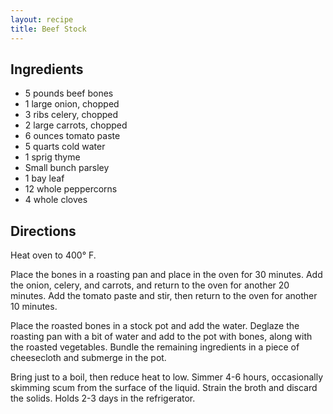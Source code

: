 ```yaml
---
layout: recipe
title: Beef Stock
---
```


## Ingredients

* 5 pounds beef bones
* 1 large onion, chopped
* 3 ribs celery, chopped
* 2 large carrots, chopped
* 6 ounces tomato paste
* 5 quarts cold water
* 1 sprig thyme
* Small bunch parsley
* 1 bay leaf
* 12 whole peppercorns
* 4 whole cloves

## Directions

Heat oven to 400° F.

Place the bones in a roasting pan and place in the oven for 30 minutes.
Add the onion, celery, and carrots, and return to the oven for another
20 minutes. Add the tomato paste and stir, then return to the oven for
another 10 minutes.

Place the roasted bones in a stock pot and add the water. Deglaze the
roasting pan with a bit of water and add to the pot with bones, along
with the roasted vegetables. Bundle the remaining ingredients in a piece
of cheesecloth and submerge in the pot.

Bring just to a boil, then reduce heat to low. Simmer 4-6 hours,
occasionally skimming scum from the surface of the liquid. Strain the
broth and discard the solids. Holds 2-3 days in the refrigerator.

